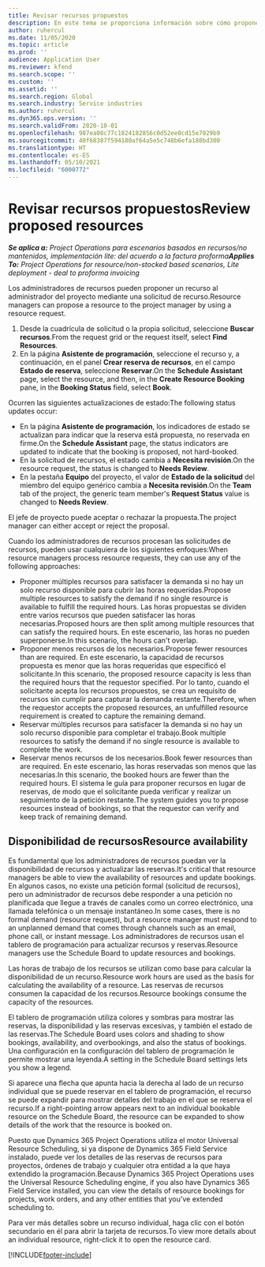 ```yaml
---
title: Revisar recursos propuestos
description: En este tema se proporciona información sobre cómo proponer recursos de proyecto.
author: ruhercul
ms.date: 11/05/2020
ms.topic: article
ms.prod: ''
audience: Application User
ms.reviewer: kfend
ms.search.scope: ''
ms.custom: ''
ms.assetid: ''
ms.search.region: Global
ms.search.industry: Service industries
ms.author: ruhercul
ms.dyn365.ops.version: ''
ms.search.validFrom: 2020-10-01
ms.openlocfilehash: 987ea08c77c1824182856c0d52ee0cd15e7029b9
ms.sourcegitcommit: 40f68387f594180af64a5e5c748b6efa188bd300
ms.translationtype: HT
ms.contentlocale: es-ES
ms.lasthandoff: 05/10/2021
ms.locfileid: "6000772"
---
```

# <a name="review-proposed-resources"></a><span data-ttu-id="0bc30-103">Revisar recursos propuestos</span><span class="sxs-lookup"><span data-stu-id="0bc30-103">Review proposed resources</span></span>

<span data-ttu-id="0bc30-104">_**Se aplica a:** Project Operations para escenarios basados en recursos/no mantenidos, implementación lite: del acuerdo a la factura proforma_</span><span class="sxs-lookup"><span data-stu-id="0bc30-104">_**Applies To:** Project Operations for resource/non-stocked based scenarios, Lite deployment - deal to proforma invoicing_</span></span>

<span data-ttu-id="0bc30-105">Los administradores de recursos pueden proponer un recurso al administrador del proyecto mediante una solicitud de recurso.</span><span class="sxs-lookup"><span data-stu-id="0bc30-105">Resource managers can propose a resource to the project manager by using a resource request.</span></span>

1. <span data-ttu-id="0bc30-106">Desde la cuadrícula de solicitud o la propia solicitud, seleccione **Buscar recursos**.</span><span class="sxs-lookup"><span data-stu-id="0bc30-106">From the request grid or the request itself, select **Find Resources**.</span></span>
2. <span data-ttu-id="0bc30-107">En la página **Asistente de programación**, seleccione el recurso y, a continuación, en el panel **Crear reserva de recursos**, en el campo **Estado de reserva**, seleccione **Reservar**.</span><span class="sxs-lookup"><span data-stu-id="0bc30-107">On the **Schedule Assistant** page, select the resource, and then, in the **Create Resource Booking** pane, in the **Booking Status** field, select **Book**.</span></span>

<span data-ttu-id="0bc30-108">Ocurren las siguientes actualizaciones de estado:</span><span class="sxs-lookup"><span data-stu-id="0bc30-108">The following status updates occur:</span></span>

- <span data-ttu-id="0bc30-109">En la página **Asistente de programación**, los indicadores de estado se actualizan para indicar que la reserva está propuesta, no reservada en firme.</span><span class="sxs-lookup"><span data-stu-id="0bc30-109">On the **Schedule Assistant** page, the status indicators are updated to indicate that the booking is proposed, not hard-booked.</span></span>
- <span data-ttu-id="0bc30-110">En la solicitud de recursos, el estado cambia a **Necesita revisión**.</span><span class="sxs-lookup"><span data-stu-id="0bc30-110">On the resource request, the status is changed to **Needs Review**.</span></span>
- <span data-ttu-id="0bc30-111">En la pestaña **Equipo** del proyecto, el valor de **Estado de la solicitud** del miembro del equipo genérico cambia a **Necesita revisión**.</span><span class="sxs-lookup"><span data-stu-id="0bc30-111">On the **Team** tab of the project, the generic team member's **Request Status** value is changed to **Needs Review**.</span></span>

<span data-ttu-id="0bc30-112">El jefe de proyecto puede aceptar o rechazar la propuesta.</span><span class="sxs-lookup"><span data-stu-id="0bc30-112">The project manager can either accept or reject the proposal.</span></span>

<span data-ttu-id="0bc30-113">Cuando los administradores de recursos procesan las solicitudes de recursos, pueden usar cualquiera de los siguientes enfoques:</span><span class="sxs-lookup"><span data-stu-id="0bc30-113">When resource managers process resource requests, they can use any of the following approaches:</span></span>

- <span data-ttu-id="0bc30-114">Proponer múltiples recursos para satisfacer la demanda si no hay un solo recurso disponible para cubrir las horas requeridas.</span><span class="sxs-lookup"><span data-stu-id="0bc30-114">Propose multiple resources to satisfy the demand if no single resource is available to fulfill the required hours.</span></span> <span data-ttu-id="0bc30-115">Las horas propuestas se dividen entre varios recursos que pueden satisfacer las horas necesarias.</span><span class="sxs-lookup"><span data-stu-id="0bc30-115">Proposed hours are then split among multiple resources that can satisfy the required hours.</span></span> <span data-ttu-id="0bc30-116">En este escenario, las horas no pueden superponerse.</span><span class="sxs-lookup"><span data-stu-id="0bc30-116">In this scenario, the hours can't overlap.</span></span>
- <span data-ttu-id="0bc30-117">Proponer menos recursos de los necesarios.</span><span class="sxs-lookup"><span data-stu-id="0bc30-117">Propose fewer resources than are required.</span></span> <span data-ttu-id="0bc30-118">En este escenario, la capacidad de recursos propuesta es menor que las horas requeridas que especificó el solicitante.</span><span class="sxs-lookup"><span data-stu-id="0bc30-118">In this scenario, the proposed resource capacity is less than the required hours that the requestor specified.</span></span> <span data-ttu-id="0bc30-119">Por lo tanto, cuando el solicitante acepta los recursos propuestos, se crea un requisito de recursos sin cumplir para capturar la demanda restante.</span><span class="sxs-lookup"><span data-stu-id="0bc30-119">Therefore, when the requestor accepts the proposed resources, an unfulfilled resource requirement is created to capture the remaining demand.</span></span>
- <span data-ttu-id="0bc30-120">Reservar múltiples recursos para satisfacer la demanda si no hay un solo recurso disponible para completar el trabajo.</span><span class="sxs-lookup"><span data-stu-id="0bc30-120">Book multiple resources to satisfy the demand if no single resource is available to complete the work.</span></span>
- <span data-ttu-id="0bc30-121">Reservar menos recursos de los necesarios.</span><span class="sxs-lookup"><span data-stu-id="0bc30-121">Book fewer resources than are required.</span></span> <span data-ttu-id="0bc30-122">En este escenario, las horas reservadas son menos que las necesarias.</span><span class="sxs-lookup"><span data-stu-id="0bc30-122">In this scenario, the booked hours are fewer than the required hours.</span></span> <span data-ttu-id="0bc30-123">El sistema le guía para proponer recursos en lugar de reservas, de modo que el solicitante pueda verificar y realizar un seguimiento de la petición restante.</span><span class="sxs-lookup"><span data-stu-id="0bc30-123">The system guides you to propose resources instead of bookings, so that the requestor can verify and keep track of remaining demand.</span></span>

## <a name="resource-availability"></a><span data-ttu-id="0bc30-124">Disponibilidad de recursos</span><span class="sxs-lookup"><span data-stu-id="0bc30-124">Resource availability</span></span>

<span data-ttu-id="0bc30-125">Es fundamental que los administradores de recursos puedan ver la disponibilidad de recursos y actualizar las reservas.</span><span class="sxs-lookup"><span data-stu-id="0bc30-125">It's critical that resource managers be able to view the availability of resources and update bookings.</span></span> <span data-ttu-id="0bc30-126">En algunos casos, no existe una petición formal (solicitud de recursos), pero un administrador de recursos debe responder a una petición no planificada que llegue a través de canales como un correo electrónico, una llamada telefónica o un mensaje instantáneo.</span><span class="sxs-lookup"><span data-stu-id="0bc30-126">In some cases, there is no formal demand (resource request), but a resource manager must respond to an unplanned demand that comes through channels such as an email, phone call, or instant message.</span></span> <span data-ttu-id="0bc30-127">Los administradores de recursos usan el tablero de programación para actualizar recursos y reservas.</span><span class="sxs-lookup"><span data-stu-id="0bc30-127">Resource managers use the Schedule Board to update resources and bookings.</span></span>

<span data-ttu-id="0bc30-128">Las horas de trabajo de los recursos se utilizan como base para calcular la disponibilidad de un recurso.</span><span class="sxs-lookup"><span data-stu-id="0bc30-128">Resource work hours are used as the basis for calculating the availability of a resource.</span></span> <span data-ttu-id="0bc30-129">Las reservas de recursos consumen la capacidad de los recursos.</span><span class="sxs-lookup"><span data-stu-id="0bc30-129">Resource bookings consume the capacity of the resources.</span></span>

<span data-ttu-id="0bc30-130">El tablero de programación utiliza colores y sombras para mostrar las reservas, la disponibilidad y las reservas excesivas, y también el estado de las reservas.</span><span class="sxs-lookup"><span data-stu-id="0bc30-130">The Schedule Board uses colors and shading to show bookings, availability, and overbookings, and also the status of bookings.</span></span> <span data-ttu-id="0bc30-131">Una configuración en la configuración del tablero de programación le permite mostrar una leyenda.</span><span class="sxs-lookup"><span data-stu-id="0bc30-131">A setting in the Schedule Board settings lets you show a legend.</span></span>

<span data-ttu-id="0bc30-132">Si aparece una flecha que apunta hacia la derecha al lado de un recurso individual que se puede reservar en el tablero de programación, el recurso se puede expandir para mostrar detalles del trabajo en el que se reserva el recurso.</span><span class="sxs-lookup"><span data-stu-id="0bc30-132">If a right-pointing arrow appears next to an individual bookable resource on the Schedule Board, the resource can be expanded to show details of the work that the resource is booked on.</span></span>

<span data-ttu-id="0bc30-133">Puesto que Dynamics 365 Project Operations utiliza el motor Universal Resource Scheduling, si ya dispone de Dynamics 365 Field Service instalado, puede ver los detalles de las reservas de recursos para proyectos, órdenes de trabajo y cualquier otra entidad a la que haya extendido la programación.</span><span class="sxs-lookup"><span data-stu-id="0bc30-133">Because Dynamics 365 Project Operations uses the Universal Resource Scheduling engine, if you also have Dynamics 365 Field Service installed, you can view the details of resource bookings for projects, work orders, and any other entities that you've extended scheduling to.</span></span>

<span data-ttu-id="0bc30-134">Para ver más detalles sobre un recurso individual, haga clic con el botón secundario en él para abrir la tarjeta de recursos.</span><span class="sxs-lookup"><span data-stu-id="0bc30-134">To view more details about an individual resource, right-click it to open the resource card.</span></span>



[!INCLUDE[footer-include](../includes/footer-banner.md)]